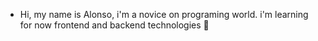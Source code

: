 - Hi, my name is Alonso, i'm a novice on programing world.
i'm learning for now frontend and backend technologies 🌱 




